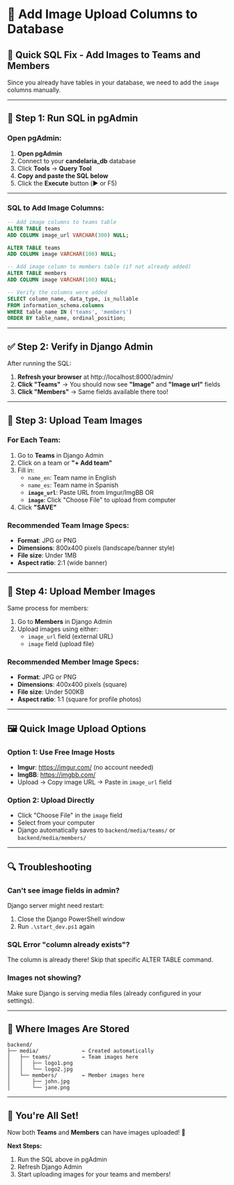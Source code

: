 # 📸 Add Image Upload Columns to Database

## 🎯 Quick SQL Fix - Add Images to Teams and Members

Since you already have tables in your database, we need to add the `image` columns manually.

---

## 🔧 Step 1: Run SQL in pgAdmin

### Open pgAdmin:

1. **Open pgAdmin**
2. Connect to your **candelaria_db** database
3. Click **Tools** → **Query Tool**
4. **Copy and paste the SQL below**
5. Click the **Execute** button (▶️ or F5)

---

### SQL to Add Image Columns:

```sql
-- Add image columns to teams table
ALTER TABLE teams
ADD COLUMN image_url VARCHAR(300) NULL;

ALTER TABLE teams
ADD COLUMN image VARCHAR(100) NULL;

-- Add image column to members table (if not already added)
ALTER TABLE members
ADD COLUMN image VARCHAR(100) NULL;

-- Verify the columns were added
SELECT column_name, data_type, is_nullable
FROM information_schema.columns
WHERE table_name IN ('teams', 'members')
ORDER BY table_name, ordinal_position;
```

---

## ✅ Step 2: Verify in Django Admin

After running the SQL:

1. **Refresh your browser** at http://localhost:8000/admin/
2. **Click "Teams"** → You should now see **"Image"** and **"Image url"** fields
3. **Click "Members"** → Same fields available there too!

---

## 📸 Step 3: Upload Team Images

### For Each Team:

1. Go to **Teams** in Django Admin
2. Click on a team or **"+ Add team"**
3. Fill in:
   - `name_en`: Team name in English
   - `name_es`: Team name in Spanish
   - **`image_url`**: Paste URL from Imgur/ImgBB OR
   - **`image`**: Click "Choose File" to upload from computer
4. Click **"SAVE"**

### Recommended Team Image Specs:

- **Format**: JPG or PNG
- **Dimensions**: 800x400 pixels (landscape/banner style)
- **File size**: Under 1MB
- **Aspect ratio**: 2:1 (wide banner)

---

## 📸 Step 4: Upload Member Images

Same process for members:

1. Go to **Members** in Django Admin
2. Upload images using either:
   - `image_url` field (external URL)
   - `image` field (upload file)

### Recommended Member Image Specs:

- **Format**: JPG or PNG
- **Dimensions**: 400x400 pixels (square)
- **File size**: Under 500KB
- **Aspect ratio**: 1:1 (square for profile photos)

---

## 🖼️ Quick Image Upload Options

### Option 1: Use Free Image Hosts

- **Imgur**: https://imgur.com/ (no account needed)
- **ImgBB**: https://imgbb.com/
- Upload → Copy image URL → Paste in `image_url` field

### Option 2: Upload Directly

- Click "Choose File" in the `image` field
- Select from your computer
- Django automatically saves to `backend/media/teams/` or `backend/media/members/`

---

## 🔍 Troubleshooting

### Can't see image fields in admin?

Django server might need restart:

1. Close the Django PowerShell window
2. Run `.\start_dev.ps1` again

### SQL Error "column already exists"?

The column is already there! Skip that specific ALTER TABLE command.

### Images not showing?

Make sure Django is serving media files (already configured in your settings).

---

## 📂 Where Images Are Stored

```
backend/
├── media/              ← Created automatically
│   ├── teams/          ← Team images here
│   │   ├── logo1.png
│   │   └── logo2.jpg
│   └── members/        ← Member images here
│       ├── john.jpg
│       └── jane.png
```

---

## 🎯 You're All Set!

Now both **Teams** and **Members** can have images uploaded! 🚀

**Next Steps:**

1. Run the SQL above in pgAdmin
2. Refresh Django Admin
3. Start uploading images for your teams and members!
